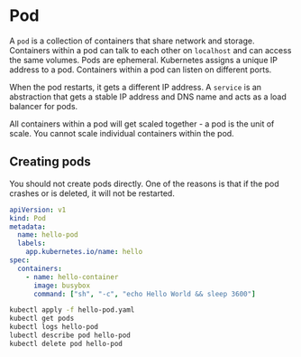 # Pod

A `pod` is a collection of containers that share network and storage.
Containers within a pod can talk to each other on `localhost` and can access the same volumes.
Pods are ephemeral.
Kubernetes assigns a unique IP address to a pod.
Containers within a pod can listen on different ports.

When the pod restarts, it gets a different IP address.
A `service` is an abstraction that gets a stable IP address and DNS name and acts as a load balancer for pods.

All containers within a pod will get scaled together - a pod is the unit of scale.
You cannot scale individual containers within the pod.

## Creating pods

You should not create pods directly.
One of the reasons is that if the pod crashes or is deleted, it will not be restarted.

```yaml
apiVersion: v1
kind: Pod
metadata:
  name: hello-pod
  labels:
    app.kubernetes.io/name: hello
spec:
  containers:
    - name: hello-container
      image: busybox
      command: ["sh", "-c", "echo Hello World && sleep 3600"]
```

```sh
kubectl apply -f hello-pod.yaml
kubectl get pods
kubectl logs hello-pod
lubectl describe pod hello-pod
kubectl delete pod hello-pod
```
